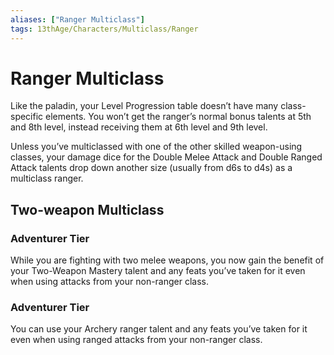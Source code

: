 ```yaml
---
aliases: ["Ranger Multiclass"]
tags: 13thAge/Characters/Multiclass/Ranger
---
```

# Ranger Multiclass

Like the paladin, your Level Progression table doesn’t have many class-specific elements. You won’t get the ranger’s normal bonus talents at 5th and 8th level, instead receiving them at 6th level and 9th level.

Unless you’ve multiclassed with one of the other skilled weapon-using classes, your damage dice for the Double Melee Attack and Double Ranged Attack talents drop down another size (usually from d6s to d4s) as a multiclass ranger.

## Two-weapon Multiclass

### Adventurer Tier

While you are fighting with two melee weapons, you now gain the benefit of your Two-Weapon Mastery talent and any feats you’ve taken for it even when using attacks from your non-ranger class.

### Adventurer Tier

You can use your Archery ranger talent and any feats you’ve taken for it even when using ranged attacks from your non-ranger class.

